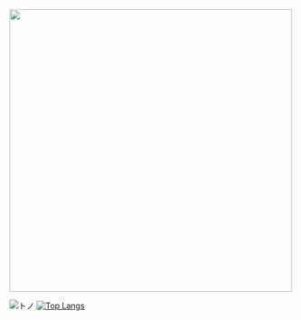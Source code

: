 <img src="https://media.discordapp.net/attachments/864677184950239263/1022400471572426782/self-portrait.png" width="500"/>

![トノ](https://github-readme-stats.vercel.app/api?username=smtono&show_icons=true&theme=tokyonight&count_private=true)
[![Top Langs](https://github-readme-stats.vercel.app/api/top-langs/?username=smtono&layout=compact&theme=tokyonight)](https://github.com/anuraghazra/github-readme-stats)
